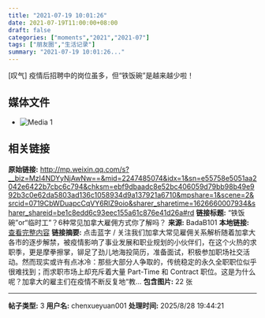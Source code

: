 ```yaml
---
title: "2021-07-19 10:01:26"
date: 2021-07-19T11:00:00+08:00
draft: false
categories: ["moments","2021","2021-07"]
tags: ["朋友圈","生活记录"]
summary: "2021-07-19 10:01:26..."
---
```


[叹气] 疫情后招聘中的岗位虽多，但“铁饭碗”是越来越少啦！

## 媒体文件

- ![Media 1](/Moments/photos/2021-07-19/202107191001260.jpg)

## 相关链接

**原始链接:** http://mp.weixin.qq.com/s?__biz=MzI4NDYyNjAwNw==&mid=2247485074&idx=1&sn=e55758e5051aa2042e6422b7cbc6c794&chksm=ebf9dbaadc8e52bc406059d79bb98b49e992b3c0e62da5803ad136c1058934d9a137921a6710&mpshare=1&scene=2&srcid=0719CbWDuapcCqVY6RlZ9oio&sharer_sharetime=1626660007934&sharer_shareid=be1c8edd6c93eec155a61c876e41d26a#rd
**链接标题:** “铁饭碗”or“临时工”？6种常见加拿大雇佣方式你了解吗？
**来源:** BadaB101
**本地链接:** [查看完整内容](/link_content/2021/07/2021-07-19-1/link_content/)
**链接摘要:** 点击蓝字 / 关注我们加拿大常见雇佣关系解析随着加拿大各市的逐步解禁，被疫情影响了事业发展和职业规划的小伙伴们，在这个火热的求职季，更是摩拳擦掌，铆足了劲儿地海投简历，准备面试，积极参加职场社交活动。然而现实或许有点冰冷：那些大部分人争取的，传统稳定的永久全职职位似乎很难找到；而求职市场上却充斥着大量 Part-Time 和 Contract 职位。这是为什么呢？加拿大的雇主们在疫情不断反复地“教...
**包含图片:** 22 张

---

**帖子类型:** 3
**用户名:** chenxueyuan001
**处理时间:** 2025/8/28 19:44:21